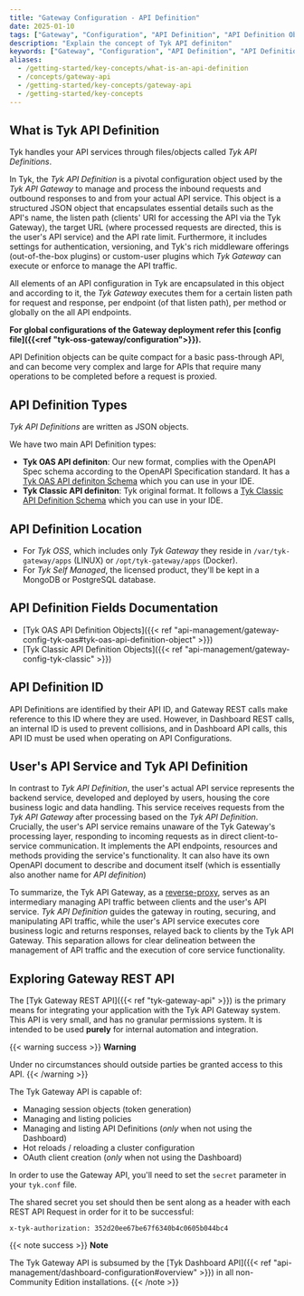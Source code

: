 ```yaml
---
title: "Gateway Configuration - API Definition"
date: 2025-01-10
tags: ["Gateway", "Configuration", "API Definition", "API Definition Object", "API Definition Location"]
description: "Explain the concept of Tyk API definiton"
keywords: ["Gateway", "Configuration", "API Definition", "API Definition Object", "API Definition Location"]
aliases:
  - /getting-started/key-concepts/what-is-an-api-definition
  - /concepts/gateway-api
  - /getting-started/key-concepts/gateway-api
  - /getting-started/key-concepts
---
```


## What is Tyk API Definition

Tyk handles your API services through files/objects called *Tyk API Definitions*.

In Tyk, the *Tyk API Definition* is a pivotal configuration object used by the *Tyk API Gateway* to manage and process the inbound requests and outbound responses to and from your actual API service.
This object is a structured JSON object that encapsulates essential details such as the API's name, the listen path (clients' URI for accessing the API via the Tyk Gateway), the target URL (where processed requests are directed, this is the user's API service) and the API rate limit. Furthermore, it includes settings for authentication, versioning, and Tyk's rich middleware offerings (out-of-the-box plugins) or custom-user plugins which *Tyk Gateway* can execute or enforce to manage the API traffic.

All elements of an API configuration in Tyk are encapsulated in this object and according to it, the *Tyk Gateway* executes them for a certain listen path for request and response, per endpoint (of that listen path), per method or globally on the all API endpoints.

**For global configurations of the Gateway deployment refer this [config file]({{<ref "tyk-oss-gateway/configuration">}}).**

API Definition objects can be quite compact for a basic pass-through API, and can become very complex and large for APIs that require many operations to be completed before a request is proxied.

## API Definition Types
*Tyk API Definitions* are written as JSON objects.

We have two main API Definition types:
- **Tyk OAS API definiton**: Our new format, complies with the OpenAPI Spec schema according to the OpenAPI Specification standard. It has a [Tyk OAS API definiton Schema](https://github.com/TykTechnologies/tyk-schemas/blob/main/JSON/draft-04) which you can use in your IDE.
- **Tyk Classic API definiton**: Tyk original format. It follows a [Tyk Classic API Definition Schema](https://github.com/TykTechnologies/tyk-schemas/tree/main/JSON/draft-07) which you can use in your IDE.

## API Definition Location
- For *Tyk OSS*, which includes only *Tyk Gateway* they reside in `/var/tyk-gateway/apps` (LINUX) or `/opt/tyk-gateway/apps` (Docker).
- For *Tyk Self Managed*, the licensed product, they'll be kept in a MongoDB or PostgreSQL database.

## API Definition Fields Documentation
- [Tyk OAS API Definition Objects]({{< ref "api-management/gateway-config-tyk-oas#tyk-oas-api-definition-object" >}})
- [Tyk Classic API Definition Objects]({{< ref "api-management/gateway-config-tyk-classic" >}})

## API Definition ID
API Definitions are identified by their API ID, and Gateway REST calls make reference to this ID where they are used. However, in Dashboard REST calls, an internal ID is used to prevent collisions, and in Dashboard API calls, this API ID must be used when operating on API Configurations.

## User's API Service and Tyk API Definition

In contrast to *Tyk API Definition*, the user's actual API service represents the backend service, developed and deployed by users, housing the core business logic and data handling. This service receives requests from the *Tyk API Gateway* after processing based on the *Tyk API Definition*. Crucially, the user's API service remains unaware of the Tyk Gateway's processing layer, responding to incoming requests as in direct client-to-service communication. It implements the API endpoints, resources and methods providing the service's functionality. It can also have its own OpenAPI document to describe and document itself (which is essentially also another name for *API definition*)

To summarize, the Tyk API Gateway, as a [reverse-proxy](https://en.wikipedia.org/wiki/Reverse_proxy), serves as an intermediary managing API traffic between clients and the user's API service. *Tyk API Definition* guides the gateway in routing, securing, and manipulating API traffic, while the user's API service executes core business logic and returns responses, relayed back to clients by the Tyk API Gateway. This separation allows for clear delineation between the management of API traffic and the execution of core service functionality.

## Exploring Gateway REST API

The [Tyk Gateway REST API]({{< ref "tyk-gateway-api" >}}) is the primary means for integrating your application with the Tyk API Gateway system. This
API is very small, and has no granular permissions system. It is intended to be used **purely** for internal automation
and integration.

{{< warning success >}}
**Warning**  

Under no circumstances should outside parties be granted access to this API.
{{< /warning >}} 

The Tyk Gateway API is capable of:

* Managing session objects (token generation)
* Managing and listing policies
* Managing and listing API Definitions (*only* when not using the Dashboard)
* Hot reloads / reloading a cluster configuration
* OAuth client creation (*only* when not using the Dashboard)

In order to use the Gateway API, you'll need to set the `secret` parameter in your `tyk.conf` file.

The shared secret you set should then be sent along as a header with each REST API Request in order for it to be
successful:

```{.copyWrapper}
x-tyk-authorization: 352d20ee67be67f6340b4c0605b044bc4
```

{{< note success >}}
**Note**  

The Tyk Gateway API is subsumed by the [Tyk Dashboard API]({{< ref "api-management/dashboard-configuration#overview" >}}) in all
non-Community Edition installations.
{{< /note >}}

